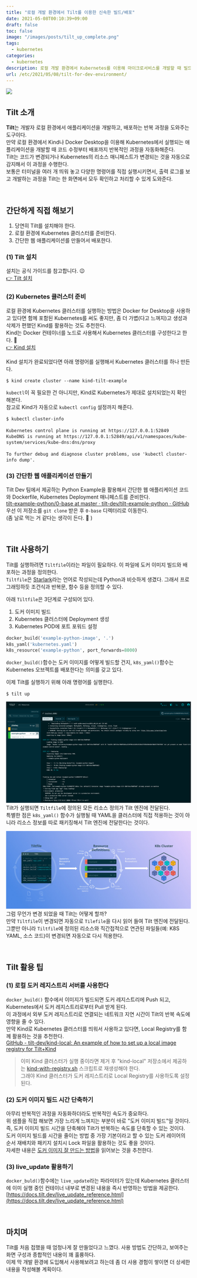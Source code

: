 ```yaml
---
title: "로컬 개발 환경에서 Tilt를 이용한 신속한 빌드/배포"
date: 2021-05-08T00:10:39+09:00
draft: false
toc: false
image: "/images/posts/tilt_up_complete.png"
tags:
  - kubernetes
categories:
  - kubernetes
description: 로컬 개발 환경에서 Kubernetes를 이용해 마이크로서비스를 개발할 때 빌드, 배포가 자동으로 수행되도록 도와주는 Tilt라는 도구를 소개합니다. 
url: /etc/2021/05/08/tilt-for-dev-environment/
---
```


![](https://i.ytimg.com/vi/FSMc3kQgd5Y/maxresdefault.jpg)

## Tilt 소개
**Tilt**는 개발자 로컬 환경에서 애플리케이션을 개발하고, 배포하는 반복 과정을 도와주는 도구이다.  
만약 로컬 환경에서 Kind나 Docker Desktop을 이용해 Kubernetes에서 실행되는 애플리케이션을 개발할 때 코드 수정부터 배포까지 반복적인 과정을 자동화해준다.  
Tilt는 코드가 변경되거나 Kubernetes의 리소스 매니페스트가 변경되는 것을 자동으로 감지해서 이 과정을 수행한다.  
보통은 터미널을 여러 개 띄워 놓고 다양한 명령어를 직접 실행시키면서, 출력 로그를 보고 개발하는 과정을 Tilt는 한 화면에서 모두 확인하고 처리할 수 있게 도와준다.  

<br/>

## 간단하게 직접 해보기
1. 당연히 Tilt를 설치해야 한다.
2. 로컬 환경에 Kubernetes 클러스터를 준비한다.
3. 간단한 웹 애플리케이션를 만들어서 배포한다.

### (1) Tilt 설치

설치는 공식 가이드를 참고합니다. 😉  
[👉 Tilt 설치](https://docs.tilt.dev/install.html)  

### (2) Kubernetes 클러스터 준비

로컬 환경에 Kubernetes 클러스터를 실행하는 방법은 Docker for Desktop을 사용하고 있다면 함께 포함된 Kubernetes를 써도 좋지만, 좀 더 가볍(다고 느껴지)고 생성과 삭제가 편했던 Kind를 활용하는 것도 추천한다.  
Kind는 Docker 컨테이너를 노드로 사용해서 Kubernetes 클러스터를 구성한다고 한다. 🤔  
[👉 Kind 설치](https://kind.sigs.k8s.io/docs/user/quick-start/#installation)  

Kind 설치가 완료되었다면 아래 명령어를 실행해서 Kubernetes 클러스터를 하나 만든다.  

```shell
$ kind create cluster --name kind-tilt-example
```

`kubectl`이 꼭 필요한 건 아니지만, Kind로 Kubernetes가 제대로 설치되었는지 확인해본다.  
참고로 Kind가 자동으로 `kubectl config` 설정까지 해준다.  

```shell
$ kubectl cluster-info

Kubernetes control plane is running at https://127.0.0.1:52849
KubeDNS is running at https://127.0.0.1:52849/api/v1/namespaces/kube-system/services/kube-dns:dns/proxy

To further debug and diagnose cluster problems, use 'kubectl cluster-info dump'.
```

### (3) 간단한 웹 애플리케이션 만들기
Tilt Dev 팀에서 제공하는 Python Example을 활용해서 간단한 웹 애플리케이션 코드와 Dockerfile, Kubernetes Deployment 매니페스트를 준비한다.   
[tilt-example-python/0-base at master · tilt-dev/tilt-example-python · GitHub](https://github.com/tilt-dev/tilt-example-python/tree/master/0-base)  
우선 이 저장소를 `git clone` 받은 후 `0-base` 디렉터리로 이동한다.  
(좀 날로 먹는 거 같다는 생각이 든다. 🤪 )  
 
<br/>

## Tilt 사용하기
Tilt를 실행하려면 `Tiltfile`이라는 파일이 필요하다. 이 파일에 도커 이미지 빌드와 배포하는 과정을 정의한다.  
`Tiltfile`은 [Starlark](https://github.com/bazelbuild/starlark)라는 언어로 작성되는데 Python과 비슷하게 생겼다. 그래서 프로그래밍하듯 조건식과 반복문, 함수 등을 정의할 수 있다.  

아래 `Tiltfile`은 3단계로 구성되어 있다.  

1. 도커 이미지 빌드
2. Kubernetes 클러스터에 Deployment 생성
3. Kubernetes POD에 포트 포워드 설정

```python
docker_build('example-python-image', '.')
k8s_yaml('kubernetes.yaml')
k8s_resource('example-python', port_forwards=8000)
```

`docker_build()`함수는 도커 이미지를 어떻게 빌드할 건지, `k8s_yaml()`함수는 Kubernetes 오브젝트를 배포한다는 의미를 갖고 있다.   

이제 Tilt를 실행하기 위해 아래 명령어를 실행한다.   

```shell
$ tilt up
```

![](tilt_up_complete.png)
Tilt가 실행되면 `Tiltfile`에 정의된 모든 리소스 정의가 Tilt 엔진에 전달된다.  
특별한 점은 `k8s_yaml()` 함수가 실행될 때 YAML을 클러스터에 직접 적용하는 것이 아니라 리소스 정보를 따로 패키징해서 Tilt 엔진에 전달한다는 것이다.  

![](tilt_process.jpg)
그럼 무언가 변경 되었을 때 Tilt는 어떻게 할까?  
만약 `Tiltfile`이 변경되면 자동으로 `Tilefile`을 다시 읽어 들여 Tilt 엔진에 전달된다.   
그뿐만 아니라 `Tiltfile`에 정의된 리소스와 직간접적으로 연관된 파일들(예: K8S YAML, 소스 코드)이 변경되면 자동으로 다시 적용한다.  

<br/>

## Tilt 활용 팁

### (1) 로컬 도커 레지스트리 서버를 사용한다

`docker_build()` 함수에서 이미지가 빌드되면 도커 레지스트리에 Push 되고, Kubernetes에서 도커 레지스트리로부터 Pull 받게 된다.  
이 과정에서 외부 도커 레지스트리로 연결되는 네트워크 지연 시간이 Tilt의 반복 속도에 영향을 줄 수 있다.  
만약 Kind로 Kubernetes 클러스터를 띄워서 사용하고 있다면, Local Registry를 함께 활용하는 것을 추천한다.   
[GitHub - tilt-dev/kind-local: An example of how to set up a local image registry for Tilt+Kind](https://github.com/tilt-dev/kind-local)  

> 이미 Kind 클러스터가 실행 중이라면 제거 후 "kind-local" 저장소에서 제공하는 [kind-with-registry.sh](https://github.com/tilt-dev/kind-local/blob/master/kind-with-registry.sh) 스크립트로 재생성해야 한다.   
> 그래야 Kind 클러스터가 도커 레지스트리로 Local Registry를 사용하도록 설정된다.   

### (2) 도커 이미지 빌드 시간 단축하기

아무리 반복적인 과정을 자동화하더라도 반복적인 속도가 중요하다.  
위 샘플을 직접 해보면 가장 느리게 느껴지는 부분이 바로 "도커 이미지 빌드"일 것이다.   
즉, 도커 이미지 빌드 시간을 단축해야 Tilt가 반복하는 속도를 단축할 수 있는 것이다.  
도커 이미지 빌드를 시간을 줄이는 방법 중 가장 기본이라고 할 수 있는 도커 레이어의 순서 재배치와 패키지 설치시 Lock 파일을 활용하는 것도 좋을 것이다.   
자세한 내용은 [도커 이미지 잘 만드는 방법](https://jonnung.dev/docker/2020/04/08/optimizing-docker-images/)을 읽어보는 것을 추천한다.   

### (3) live_update 활용하기
`docker_buld()`함수에는 `live_update`라는 파라미터가 있는데 Kubernetes 클러스터에 이미 실행 중인 컨테이너 내부로 변경된 내용을 즉시 반영하는 방법을 제공한다.   
[https://docs.tilt.dev/live_update_reference.html](https://docs.tilt.dev/live_update_reference.html)  

<br/>

## 마치며
Tilt를 처음 접했을 때 엄청나게 잘 만들었다고 느꼈다.  사용 방법도 간단하고, 보여주는 화면 구성과 종합적인 내용이 꽤 훌륭하다.  
이제 막 개발 환경에 도입해서 사용해보려고 하는데 좀 더 사용 경험이 쌓이면 더 상세한 내용을 작성해볼 계획이다. 
